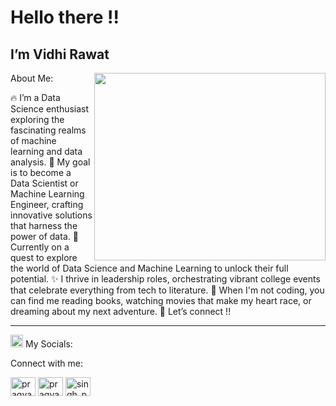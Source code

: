   <h1> Hello there !!   </h1>
 <h2> I’m Vidhi Rawat </h2>
<img src="https://cdn.rcimg.net/kli4d/234f8333/84e0e96b122171c473f8271f2afec413.gif?width=700" width="370" height="300" align="right"/>
 About Me:
          
🔥 I’m a Data Science enthusiast exploring the fascinating realms of machine learning and data analysis.
🎯 My goal is to become a Data Scientist or Machine Learning Engineer, crafting innovative solutions that harness the power of data.
🚀 Currently on a quest to explore the world of Data Science and Machine Learning to unlock their full potential.
✨ I thrive in leadership roles, orchestrating vibrant college events that celebrate everything from tech to literature.
🤔 When I'm not coding, you can find me reading books, watching movies that make my heart race, or dreaming about my next adventure.
📧 Let’s connect !! 

 ---
<img align="bottom" src="https://media.giphy.com/media/in4epVtjWjc1NWI6Xl/giphy.gif" width="20px"> My Socials:
<div id="badges>
  

<h3 align="left">Connect with me:</h3>
<p align="left">
<a href="https://twitter.com/vidhirawat_10" target="blank"><img align="center" src="https://raw.githubusercontent.com/rahuldkjain/github-profile-readme-generator/master/src/images/icons/Social/twitter.svg" alt="pragyas55988713" height="30" width="40" /></a>
<a href="https://www.linkedin.com/in/vidhi-rawat-8a795928b/" target="blank"><img align="center" src="https://raw.githubusercontent.com/rahuldkjain/github-profile-readme-generator/master/src/images/icons/Social/linked-in-alt.svg" alt="pragya-singh-0b4342226" height="30" width="40" /></a>
<a href="https://www.instagram.com/_vidhi_rawat_10/" target="blank"><img align="center" src="https://raw.githubusercontent.com/rahuldkjain/github-profile-readme-generator/master/src/images/icons/Social/instagram.svg" alt="singh_pragya_15" height="30" width="40" /></a>
</p>




